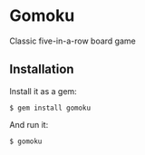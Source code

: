 # Gomoku

Classic five-in-a-row board game

## Installation

Install it as a gem:

    $ gem install gomoku

And run it:

    $ gomoku
